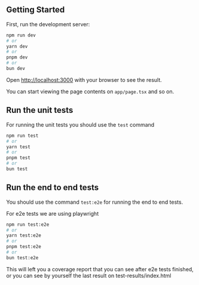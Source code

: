 ## Getting Started

First, run the development server:

```bash
npm run dev
# or
yarn dev
# or
pnpm dev
# or
bun dev
```

Open [http://localhost:3000](http://localhost:3000) with your browser to see the result.

You can start viewing the page contents on `app/page.tsx` and so on.

## Run the unit tests



For running the unit tests you should use the `test` command

```bash
npm run test
# or
yarn test
# or
pnpm test
# or
bun test
```


## Run the end to end tests


You should use the command `test:e2e` for running the end to end tests.

For e2e tests we are using playwright

```bash
npm run test:e2e
# or
yarn test:e2e
# or
pnpm test:e2e
# or
bun test:e2e
```


This will left you a coverage report that you can see after e2e tests finished, or you can see by yourself the last result on test-results/index.html